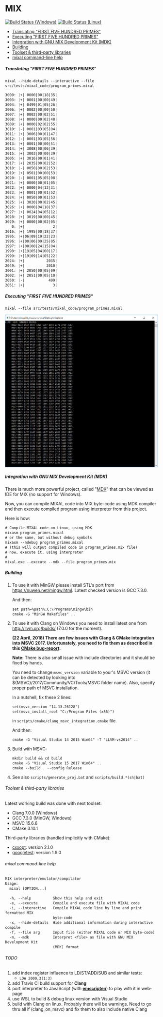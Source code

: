 # MIX

[![Build Status (Windows)](https://ci.appveyor.com/api/projects/status/github/grishavanika/mix?svg=true)](https://ci.appveyor.com/project/grishavanika/mix)
[![Build Status (Linux)](https://travis-ci.org/grishavanika/mix.svg)](https://travis-ci.org/grishavanika/mix)

- [Translating "FIRST FIVE HUNDRED PRIMES"](#translating-first-five-hundred-primes)
- [Executing "FIRST FIVE HUNDRED PRIMES"](#executing-first-five-hundred-primes)
- [Integration with GNU MIX Development Kit (MDK)](#integration-with-gnu-mix-development-kit-mdk)
- [Building](#building)
- [Toolset & third-party libraries](#toolset--third-party-libraries)
- [mixal command-line help](#mixal-command-line-help)

##### Translating "FIRST FIVE HUNDRED PRIMES"

```
mixal --hide-details --interactive --file src/tests/mixal_code/program_primes.mixal
```

```
3000: |+| 0000|00|18|35|
3003: |+| 0001|00|00|49|
3004: |+| 0499|01|05|26|
3006: |+| 0002|00|00|50|
3007: |+| 0002|00|02|51|
3008: |+| 0000|00|02|48|
3009: |+| 0000|02|02|55|
3010: |-| 0001|03|05|04|
3011: |+| 3006|00|01|47|
3012: |-| 0001|03|05|56|
3013: |+| 0001|00|00|51|
3014: |+| 3008|00|06|39|
3015: |+| 3003|00|00|39|
3005: |+| 3016|00|01|41|
3017: |+| 2035|00|02|52|
3018: |-| 0050|00|02|53|
3019: |+| 0501|00|00|53|
3020: |-| 0001|05|05|08|
3021: |+| 0000|00|01|05|
3022: |+| 0000|04|12|31|
3023: |+| 0001|00|01|52|
3024: |+| 0050|00|01|53|
3025: |+| 3020|00|02|45|
3026: |+| 0000|04|18|37|
3027: |+| 0024|04|05|12|
3028: |+| 3019|00|00|45|
3029: |+| 0000|00|02|05|
   0: |+|             2|
3016: |+| 1995|00|18|37|
1995: |+|06|09|19|22|23|
1996: |+|00|06|09|25|05|
1997: |+|00|08|24|15|04|
1998: |+|19|05|04|00|17|
1999: |+|19|09|14|05|22|
2024: |+|          2035|
2049: |+|          2010|
3001: |+| 2050|00|05|09|
3002: |+| 2051|00|05|10|
2050: |-|           499|
2051: |+|             3|
```

##### Executing "FIRST FIVE HUNDRED PRIMES"

```
mixal --file src/tests/mixal_code/program_primes.mixal
```

![](docs/first_500_primes.png)

##### Integration with GNU MIX Development Kit (MDK)

There is much more powerful project, called "[MDK]" that can be viewed as IDE for MIX
(no support for Windows).

Now, you can compile MIXAL code into MIX byte-code using MDK compiler
and then execute compiled program using interpreter from this project.

Here is how:

```
# Compile MIXAL code on Linux, using MDK
mixasm program_primes.mixal
# or the same, but without debug symbols
mixasm --ndebug program_primes.mixal
# (this will output compiled code in program_primes.mix file)
# now, execute it, using interpreter
#
mixal.exe --execute --mdk --file program_primes.mix
```

[MDK]: https://www.gnu.org/software/mdk/

##### Building

1. To use it with MinGW please install STL's port from https://nuwen.net/mingw.html.
    Latest checked version is GCC 7.3.0.

    And then:
    ```
    set path=%path%;C:\Programs\mingw\bin
    cmake -G "MinGW Makefiles" ..
    ```

2. To use it with Clang on Windows you need to install latest one
from http://llvm.org/builds/ (7.0.0 for the moment).

    **(22 April, 2018) There are few issues with Clang & CMake integration into MSVC 2017.
    Unfortunately, you need to fix them as described in this [CMake bug-report].**

    **Note:**
    There is also small issue with include directories and it should be fixed by hands.

    You need to change `msvc_version` variable to your's MSVC version
    (it can be detected by looking into ${MSVC}/2017/Community/VC/Tools/MSVC folder name).
    Also, specify proper path of MSVC installation.

    In a nutshell, fix these 2 lines:

    ```
    set(msvc_version "14.13.26128")
    set(msvc_install_root "C:/Program Files (x86)")
    ```

    in `scripts/cmake/clang_msvc_integration.cmake` file.

    And then:
    ```
    cmake -G "Visual Studio 14 2015 Win64" -T "LLVM-vs2014" ..
    ```

[CMake bug-report]: https://gitlab.kitware.com/cmake/cmake/issues/17930

3. Build with MSVC:

    ```
    mkdir build && cd build
    cmake -G "Visual Studio 15 2017 Win64" ..
    cmake --build . --config Release
    ```

4. See also `scripts/generate_proj.bat` and `scripts/build.*(sh|bat)`

###### Toolset & third-party libraries

Latest working build was done with next toolset:

- Clang 7.0.0 (Windows)
- GCC 7.3.0 (MinGW, Windows)
- MSVC 15.6.6
- CMake 3.10.1


Third-party libraries (handled implicitly with CMake):

- [cxxopt]: version 2.1.0
- [googletest]: version 1.9.0

[cxxopt]: https://github.com/jarro2783/cxxopts
[googletest]: https://github.com/google/googletest

###### mixal command-line help

```
MIX interpreter/emulator/compilator
Usage:
  mixal [OPTION...]

  -h, --help          Show this help and exit
  -e, --execute       Compile and execute file with MIXAL code
  -i, --interactive   Compile MIXAL code line by line and print formatted MIX
                      byte-code
  -x, --hide-details  Hide additional information during interactive compile
  -f, --file arg      Input file (either MIXAL code or MIX byte-code)
  -m, --mdk           Interpret <file> as file with GNU MIX Development Kit
                      (MDK) format
```


###### TODO

1. add index register influence to LD/ST/ADD/SUB and similar tests:
    * `LDA 2000,3(1:3)`
3. add Travis CI build support for **Clang**
4. port interpreter to JavaScript (with **[emscripten](http://kripken.github.io/emscripten-site/)**)
to play with it in web-page
5. use WSL to build & debug linux version with Visual Studio
6. build with Clang on linux. Probably there will be warnings.
    Need to go thru all if (clang_on_msvc) and fix them to also include native Clang

